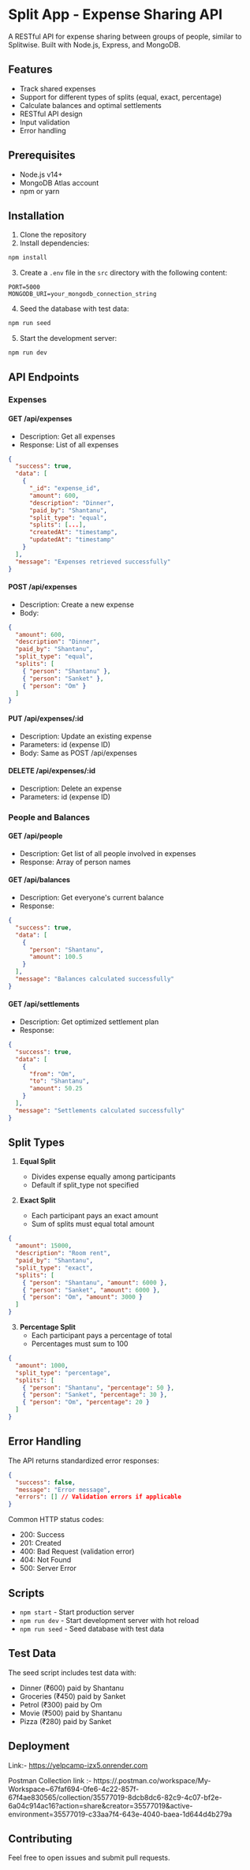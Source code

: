 # Split App - Expense Sharing API

A RESTful API for expense sharing between groups of people, similar to Splitwise. Built with Node.js, Express, and MongoDB.

## Features

- Track shared expenses
- Support for different types of splits (equal, exact, percentage)
- Calculate balances and optimal settlements
- RESTful API design
- Input validation
- Error handling

## Prerequisites

- Node.js v14+
- MongoDB Atlas account
- npm or yarn

## Installation

1. Clone the repository
2. Install dependencies:

```bash
npm install
```

3. Create a `.env` file in the `src` directory with the following content:

```env
PORT=5000
MONGODB_URI=your_mongodb_connection_string
```

4. Seed the database with test data:

```bash
npm run seed
```

5. Start the development server:

```bash
npm run dev
```

## API Endpoints

### Expenses

#### GET /api/expenses

- Description: Get all expenses
- Response: List of all expenses

```json
{
  "success": true,
  "data": [
    {
      "_id": "expense_id",
      "amount": 600,
      "description": "Dinner",
      "paid_by": "Shantanu",
      "split_type": "equal",
      "splits": [...],
      "createdAt": "timestamp",
      "updatedAt": "timestamp"
    }
  ],
  "message": "Expenses retrieved successfully"
}
```

#### POST /api/expenses

- Description: Create a new expense
- Body:

```json
{
  "amount": 600,
  "description": "Dinner",
  "paid_by": "Shantanu",
  "split_type": "equal",
  "splits": [
    { "person": "Shantanu" },
    { "person": "Sanket" },
    { "person": "Om" }
  ]
}
```

#### PUT /api/expenses/:id

- Description: Update an existing expense
- Parameters: id (expense ID)
- Body: Same as POST /api/expenses

#### DELETE /api/expenses/:id

- Description: Delete an expense
- Parameters: id (expense ID)

### People and Balances

#### GET /api/people

- Description: Get list of all people involved in expenses
- Response: Array of person names

#### GET /api/balances

- Description: Get everyone's current balance
- Response:

```json
{
  "success": true,
  "data": [
    {
      "person": "Shantanu",
      "amount": 100.5
    }
  ],
  "message": "Balances calculated successfully"
}
```

#### GET /api/settlements

- Description: Get optimized settlement plan
- Response:

```json
{
  "success": true,
  "data": [
    {
      "from": "Om",
      "to": "Shantanu",
      "amount": 50.25
    }
  ],
  "message": "Settlements calculated successfully"
}
```

## Split Types

1. **Equal Split**

   - Divides expense equally among participants
   - Default if split_type not specified

2. **Exact Split**
   - Each participant pays an exact amount
   - Sum of splits must equal total amount

```json
{
  "amount": 15000,
  "description": "Room rent",
  "paid_by": "Shantanu",
  "split_type": "exact",
  "splits": [
    { "person": "Shantanu", "amount": 6000 },
    { "person": "Sanket", "amount": 6000 },
    { "person": "Om", "amount": 3000 }
  ]
}
```

3. **Percentage Split**
   - Each participant pays a percentage of total
   - Percentages must sum to 100

```json
{
  "amount": 1000,
  "split_type": "percentage",
  "splits": [
    { "person": "Shantanu", "percentage": 50 },
    { "person": "Sanket", "percentage": 30 },
    { "person": "Om", "percentage": 20 }
  ]
}
```

## Error Handling

The API returns standardized error responses:

```json
{
  "success": false,
  "message": "Error message",
  "errors": [] // Validation errors if applicable
}
```

Common HTTP status codes:

- 200: Success
- 201: Created
- 400: Bad Request (validation error)
- 404: Not Found
- 500: Server Error

## Scripts

- `npm start` - Start production server
- `npm run dev` - Start development server with hot reload
- `npm run seed` - Seed database with test data

## Test Data

The seed script includes test data with:

- Dinner (₹600) paid by Shantanu
- Groceries (₹450) paid by Sanket
- Petrol (₹300) paid by Om
- Movie (₹500) paid by Shantanu
- Pizza (₹280) paid by Sanket

## Deployment

Link:- https://yelpcamp-izx5.onrender.com

Postman Collection link :- https://.postman.co/workspace/My-Workspace~67faf694-0fe6-4c22-857f-67f4ae830565/collection/35577019-8dcb8dc6-82c9-4c07-bf2e-6a04c914ac16?action=share&creator=35577019&active-environment=35577019-c33aa7f4-643e-4040-baea-1d644d4b279a

## Contributing

Feel free to open issues and submit pull requests.

